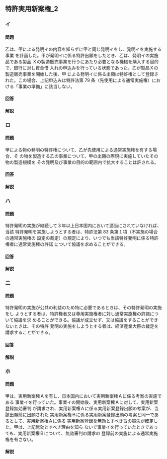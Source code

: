## 特許実用新案権_2

### イ

#### 問題
乙は、甲による発明イの内容を知らずに甲と同じ発明イをし、発明イを実施する事業
を計画した。甲が発明イに係る特許出願をしたとき、乙は、発明イの実施品である製品
Ｘの製造販売事業を行うにあたり必要となる機械を購入する目的で、銀行に対し資金借
入れの申込みを行っている状態であった。乙が製品Ｘの製造販売事業を開始した後、甲
による発明イに係る出願は特許権として登録された。この場合、上記申込みは特許法第
79 条（先使用による通常実施権）における「事業の準備」に該当しない。

#### 回答

#### 解説

### ロ

#### 問題
甲による物の発明の特許権について、乙が先使用による通常実施権を有する場合、そ
の物を製造する乙の事業について、甲の出願の際現に実施していたその物の製造規模を
その発明及び事業の目的の範囲内で拡大することは許される。

#### 回答

#### 解説

### ハ

#### 問題
特許発明の実施が継続して３年以上日本国内において適当にされていなければ、当該
特許発明を実施しようとする者は、特許法第 83 条第１項（不実施の場合の通常実施権の
設定の裁定）の規定により、いつでも当該特許発明に係る特許権者に通常実施権の許諾
について協議を求めることができる。

#### 回答

#### 解説



### 二

#### 問題
特許発明の実施が公共の利益のため特に必要であるときは、その特許発明の実施をし
ようとする者は、特許権者又は専用実施権者に対し通常実施権の許諾について協議を求
めることができる。協議が成立せず、又は協議をすることができないときは、その特許
発明の実施をしようとする者は、経済産業大臣の裁定を請求することができる。

#### 回答

#### 解説


### ホ

#### 問題
甲は、実用新案権Ａを有し、日本国内において実用新案権Ａに係る考案の実施である
事業イを行っていた。事業イの開始後、実用新案権Ａに対して、実用新案登録無効審判
が請求され、実用新案権Ａに係る実用新案登録出願の考案が、当該出願前に出願された
実用新案権Ｂに係る実用新案登録出願の考案と同一であるとして、実用新案権Ａに係る
実用新案登録を無効とすべき旨の審決が確定した。甲は、上記無効とすべき理由を知ら
ないで事業イを行っていたときであっても、実用新案権Ｂについて、無効審判の請求の
登録前の実施による通常実施権を有さない。

#### 解説
